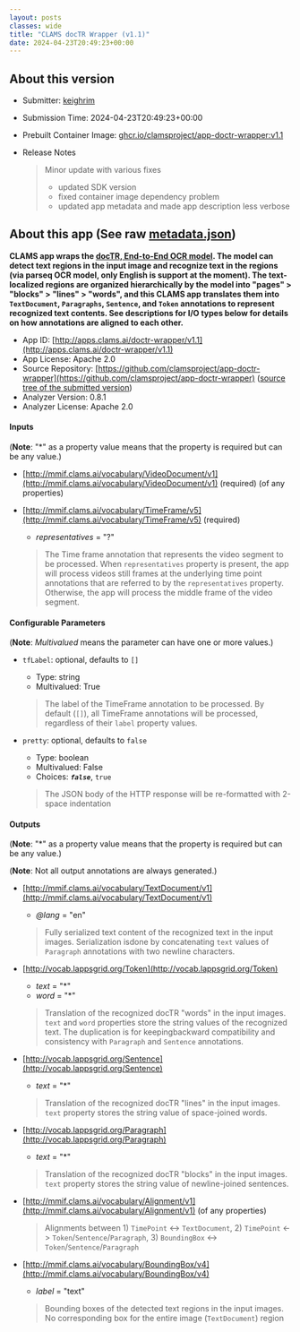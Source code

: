 ```yaml
---
layout: posts
classes: wide
title: "CLAMS docTR Wrapper (v1.1)"
date: 2024-04-23T20:49:23+00:00
---
```

## About this version

- Submitter: [keighrim](https://github.com/keighrim)
- Submission Time: 2024-04-23T20:49:23+00:00
- Prebuilt Container Image: [ghcr.io/clamsproject/app-doctr-wrapper:v1.1](https://github.com/clamsproject/app-doctr-wrapper/pkgs/container/app-doctr-wrapper/v1.1)
- Release Notes

    > Minor update with various fixes  
    > * updated SDK version  
    > * fixed container image dependency problem  
    > * updated app metadata and made app description less verbose

## About this app (See raw [metadata.json](metadata.json))

**CLAMS app wraps the [docTR, End-to-End OCR model](https://pypi.org/project/python-doctr). The model can detect text regions in the input image and recognize text in the regions (via parseq OCR model, only English is support at the moment). The text-localized regions are organized hierarchically by the model into "pages" > "blocks" > "lines" > "words", and this CLAMS app translates them into `TextDocument`, `Paragraphs`, `Sentence`, and `Token` annotations to represent recognized text contents. See descriptions for I/O types below  for details on how annotations are aligned to each other.**

- App ID: [http://apps.clams.ai/doctr-wrapper/v1.1](http://apps.clams.ai/doctr-wrapper/v1.1)
- App License: Apache 2.0
- Source Repository: [https://github.com/clamsproject/app-doctr-wrapper](https://github.com/clamsproject/app-doctr-wrapper) ([source tree of the submitted version](https://github.com/clamsproject/app-doctr-wrapper/tree/v1.1))
- Analyzer Version: 0.8.1
- Analyzer License: Apache 2.0


#### Inputs
(**Note**: "*" as a property value means that the property is required but can be any value.)

- [http://mmif.clams.ai/vocabulary/VideoDocument/v1](http://mmif.clams.ai/vocabulary/VideoDocument/v1) (required)
(of any properties)

- [http://mmif.clams.ai/vocabulary/TimeFrame/v5](http://mmif.clams.ai/vocabulary/TimeFrame/v5) (required)
    - _representatives_ = "?"

    > The Time frame annotation that represents the video segment to be processed. When `representatives` property is present, the app will process videos still frames at the underlying time point annotations that are referred to by the `representatives` property. Otherwise, the app will process the middle frame of the video segment.


#### Configurable Parameters
(**Note**: _Multivalued_ means the parameter can have one or more values.)

- `tfLabel`: optional, defaults to `[]`

    - Type: string
    - Multivalued: True


    > The label of the TimeFrame annotation to be processed. By default (`[]`), all TimeFrame annotations will be processed, regardless of their `label` property values.
- `pretty`: optional, defaults to `false`

    - Type: boolean
    - Multivalued: False
    - Choices: **_`false`_**, `true`


    > The JSON body of the HTTP response will be re-formatted with 2-space indentation


#### Outputs
(**Note**: "*" as a property value means that the property is required but can be any value.)

(**Note**: Not all output annotations are always generated.)

- [http://mmif.clams.ai/vocabulary/TextDocument/v1](http://mmif.clams.ai/vocabulary/TextDocument/v1)
    - _@lang_ = "en"

    > Fully serialized text content of the recognized text in the input images. Serialization isdone by concatenating `text` values of `Paragraph` annotations with two newline characters.
- [http://vocab.lappsgrid.org/Token](http://vocab.lappsgrid.org/Token)
    - _text_ = "*"
    - _word_ = "*"

    > Translation of the recognized docTR "words" in the input images. `text` and `word` properties store the string values of the recognized text. The duplication is for keepingbackward compatibility and consistency with `Paragraph` and `Sentence` annotations.
- [http://vocab.lappsgrid.org/Sentence](http://vocab.lappsgrid.org/Sentence)
    - _text_ = "*"

    > Translation of the recognized docTR "lines" in the input images. `text` property stores the string value of space-joined words.
- [http://vocab.lappsgrid.org/Paragraph](http://vocab.lappsgrid.org/Paragraph)
    - _text_ = "*"

    > Translation of the recognized docTR "blocks" in the input images. `text` property stores the string value of newline-joined sentences.
- [http://mmif.clams.ai/vocabulary/Alignment/v1](http://mmif.clams.ai/vocabulary/Alignment/v1)
(of any properties)

    > Alignments between 1) `TimePoint` <-> `TextDocument`, 2) `TimePoint` <-> `Token`/`Sentence`/`Paragraph`, 3) `BoundingBox` <-> `Token`/`Sentence`/`Paragraph`
- [http://mmif.clams.ai/vocabulary/BoundingBox/v4](http://mmif.clams.ai/vocabulary/BoundingBox/v4)
    - _label_ = "text"

    > Bounding boxes of the detected text regions in the input images. No corresponding box for the entire image (`TextDocument`) region
